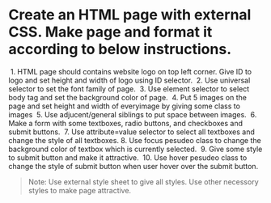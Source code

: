 # Create an HTML page with external CSS. Make page and format it according to below instructions.

​	1. HTML page should contains website logo on top left corner. Give ID to logo and set height and width of logo using ID selector.
​	2. Use universal selector to set the font family of page.
​	3. Use element selector to select body tag and set the background color of page.
​	4. Put 5 images on the page and set height and width of everyimage by giving some class to images
​	5. Use adjucent/general siblings to put space between images.
​	6. Make a form with some textboxes, radio buttons, and checkboxes and submit buttons.
​	7. Use attribute=value selector to select all textboxes and change the style of all textboxes.
​	8. Use focus pesudeo class to change the background color of textbox which is currently selected.
​	9. Give some style to submit button and make it attractive.
​	10. Use hover pesudeo class to change the style of submit button when user hover over the submit button.

> Note: Use external style sheet to give all styles. Use other necessory styles to make page attractive.